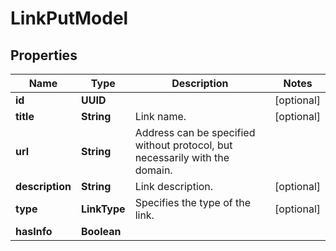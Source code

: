 

# LinkPutModel


## Properties

| Name | Type | Description | Notes |
|------------ | ------------- | ------------- | -------------|
|**id** | **UUID** |  |  [optional] |
|**title** | **String** | Link name. |  [optional] |
|**url** | **String** | Address can be specified without protocol, but necessarily with the domain. |  |
|**description** | **String** | Link description. |  [optional] |
|**type** | **LinkType** | Specifies the type of the link. |  [optional] |
|**hasInfo** | **Boolean** |  |  |




